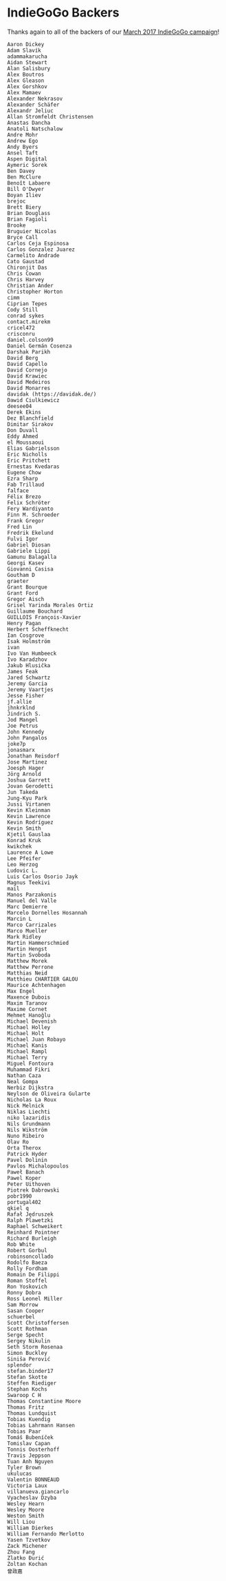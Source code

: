 # IndieGoGo Backers
Thanks again to all of the backers of our [March 2017 IndieGoGo campaign](https://www.indiegogo.com/projects/appcenter-the-pay-what-you-want-app-store)!

    Aaron Dickey
    Adam Slavík
    adammakarucha
    Aidan Stewart
    Alan Salisbury
    Alex Boutros
    Alex Gleason
    Alex Gorshkov
    Alex Mamaev
    Alexander Nekrasov
    Alexander Schäfer
    Alexandr Jeliuc
    Allan Stromfeldt Christensen
    Anastas Dancha
    Anatoli Natschalow
    Andre Mohr
    Andrew Ego
    Andy Byers
    Ansel Taft
    Aspen Digital
    Aymeric Sorek
    Ben Davey
    Ben McClure
    Benoît Labaere
    Bill O'Dwyer
    Boyan Iliev
    brejoc
    Brett Biery
    Brian Douglass
    Brian Fagioli
    Brooke
    Bruguier Nicolas
    Bryce Call
    Carlos Ceja Espinosa
    Carlos Gonzalez Juarez
    Carmelito Andrade
    Cato Gaustad
    Chironjit Das
    Chris Cowan
    Chris Harvey
    Christian Ander
    Christopher Horton
    cimm
    Ciprian Tepes
    Cody Still
    conrad sykes
    contact.mirekm
    cricel472
    crisconru
    daniel.colson99
    Daniel Germán Cosenza
    Darshak Parikh
    David Berg
    David Capello
    David Cornejo
    David Krawiec
    David Medeiros
    David Monarres
    davidak (https://davidak.de/)
    Dawid Ciulkiewicz
    deesee04
    Derek Ekins
    Dez Blanchfield
    Dimitar Sirakov
    Don Duvall
    Eddy Ahmed
    el Moussaoui
    Elias Gabrielsson
    Eric Nicholls
    Eric Pritchett
    Ernestas Kvedaras
    Eugene Chow
    Ezra Sharp
    Fab Trillaud
    falface
    Félix Brezo
    Felix Schröter
    Fery Wardiyanto
    Finn M. Schroeder
    Frank Gregor
    Fred Lin
    Fredrik Ekelund
    Fulvi Igor
    Gabriel Diosan
    Gabriele Lippi
    Gamunu Balagalla
    Georgi Kasev
    Giovanni Casisa
    Goutham D
    graeter
    Grant Bourque
    Grant Ford
    Gregor Aisch
    Grisel Yarinda Morales Ortiz
    Guillaume Bouchard
    GUILLOIS François-Xavier
    Henry Pagan
    Herbert Scheffknecht
    Ian Cosgrove
    Isak Holmström
    ivan
    Ivo Van Humbeeck
    Ivo Karadzhov
    Jakub Hlusička
    James Feak
    Jared Schwartz
    Jeremy Garcia
    Jeremy Vaartjes
    Jesse Fisher
    jf.allie
    jhnkrklnd
    Jindrich S.
    Jod Mangel
    Joe Petrus
    John Kennedy
    John Pangalos
    joke7p
    jonasmarx
    Jonathan Reisdorf
    Jose Martinez
    Joesph Hager
    Jörg Arnold
    Joshua Garrett
    Jovan Gerodetti
    Jun Takeda
    Jung-Kyu Park
    Jussi Virtanen
    Kevin Kleinman
    Kevin Lawrence
    Kevin Rodríguez
    Kevin Smith
    Kjetil Gauslaa
    Konrad Kruk
    kwikchek
    Laurence A Lowe
    Lee Pfeifer
    Leo Herzog
    Ludovic L.
    Luis Carlos Osorio Jayk
    Magnus Teekivi
    mail
    Manos Parzakonis
    Manuel del Valle
    Marc Demierre
    Marcelo Dornelles Hosannah
    Marcin L
    Marco Carrizales
    Marco Mueller
    Mark Ridley
    Martin Hammerschmied
    Martin Hengst
    Martin Svoboda
    Matthew Morek
    Matthew Perrone
    Matthias Neid
    Matthieu CHARTIER GALOU
    Maurice Achtenhagen
    Max Engel
    Maxence Dubois
    Maxim Taranov
    Maxime Cornet
    Mehmet Hanoğlu
    Michael Devenish
    Michael Holley
    Michael Holt
    Michael Juan Robayo
    Michael Kanis
    Michael Rampl
    Michael Terry
    Miguel Fontoura
    Muhammad Fikri
    Nathan Caza
    Neal Gompa
    Nerbiz Dijkstra
    Neylson de Oliveira Gularte
    Nicholas La Roux
    Nick Melnick
    Niklas Liechti
    niko lazaridis
    Nils Grundmann
    Nils Wikström
    Nuno Ribeiro
    Olav Ro
    Orta Therox
    Patrick Hyder
    Pavel Dolinin
    Pavlos Michalopoulos
    Paweł Banach
    Pawel Koper
    Peter Uithoven
    Piotrek Dabrowski
    pobr1990
    portugal402
    qkiel q
    Rafał Jędruszek
    Ralph Plawetzki
    Raphael Schweikert
    Reinhard Pointner
    Richard Burleigh
    Rob White
    Robert Gorbul
    robinsoncollado
    Rodolfo Baeza
    Rolly Fordham
    Romain De Filippi
    Roman Stoffel
    Ron Yoskovich
    Ronny Dobra
    Ross Leonel Miller
    Sam Morrow
    Sasan Cooper
    schuerbel
    Scott Christoffersen
    Scott Rothman
    Serge Specht
    Sergey Nikulin
    Seth Storm Rosenaa
    Simon Buckley
    Siniša Perović
    splendor
    stefan.binder17
    Stefan Skotte
    Steffen Riediger
    Stephan Kochs
    Swaroop C H
    Thomas Constantine Moore
    Thomas Fritz
    Thomas Lundquist
    Tobias Kuendig
    Tobias Lahrmann Hansen
    Tobias Paar
    Tomáš Bubeníček
    Tomislav Capan
    Tonnis Oosterhoff
    Travis Jeppson
    Tuan Anh Nguyen
    Tyler Brown
    ukulucas
    Valentin BONNEAUD
    Victoria Laux
    villanueva.giancarlo
    Vyacheslav Dzyba
    Wesley Hearn
    Wesley Moore
    Weston Smith
    Will Liou
    William Dierkes
    William Fernando Merlotto
    Yasen Tzvetkov
    Zack Michener
    Zhou Fang
    Zlatko Đurić
    Zoltan Kochan
    曾政嘉

